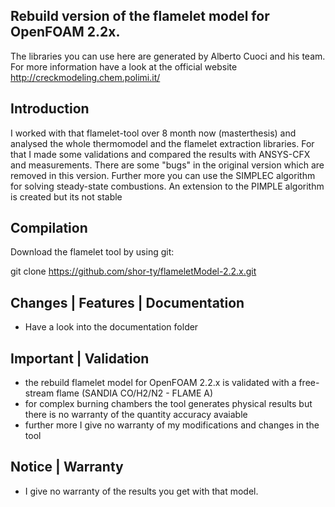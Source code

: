 ##  Rebuild version of the flamelet model for OpenFOAM 2.2x. 

The libraries you can use here are generated by Alberto Cuoci and his team. For more information have a look at the official website http://creckmodeling.chem.polimi.it/

## Introduction

I worked with that flamelet-tool over 8 month now (masterthesis) and analysed the whole thermomodel and the flamelet extraction libraries. For that I made some validations and compared the results with ANSYS-CFX and measurements. There are some "bugs" in the original version which are removed in this version. Further more you can use the SIMPLEC algorithm for solving steady-state combustions. An extension to the PIMPLE algorithm is created but its not stable

## Compilation

Download the flamelet tool by using git:

git clone https://github.com/shor-ty/flameletModel-2.2.x.git

## Changes | Features | Documentation
+ Have a look into the documentation folder

## Important | Validation

+ the rebuild flamelet model for OpenFOAM 2.2.x is validated with a free-stream flame (SANDIA CO/H2/N2 - FLAME A) 
+ for complex burning chambers the tool generates physical results but there is no warranty of the quantity accuracy avaiable
+ further more I give no warranty of my modifications and changes in the tool

## Notice | Warranty
+ I give no warranty of the results you get with that model.


